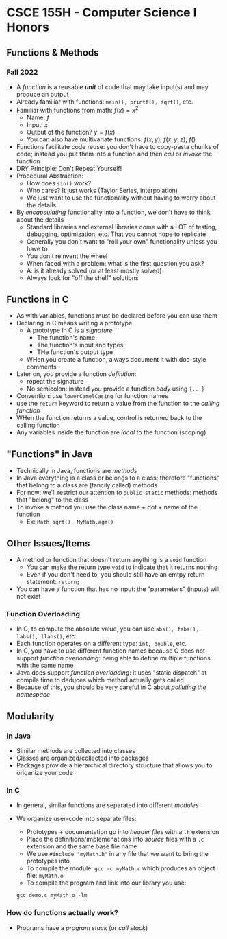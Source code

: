 
# CSCE 155H - Computer Science I Honors
## Functions & Methods
### Fall 2022

* A *function* is a reusable ***unit*** of code that may take input(s) and may produce an output
* Already familiar with functions: `main(), printf(), sqrt()`, etc.
* Familiar with functions from math: $f(x) = x^2$
  * Name: $f$
  * Input: $x$
  * Output of the function?  $y = f(x)$
  * You can also have multivariate functions: $f(x, y)$, $f(x, y, z)$, $f()$
* Functions facilitate code reuse: you don't have to copy-pasta chunks of code; instead you put them into a function and then *call* or *invoke* the function
* DRY Principle: Don't Repeat Yourself!
* Procedural Abstraction:
  * How does `sin()` work?
  * Who cares?  It just works (Taylor Series, interpolation)
  * We just want to use the functionality without having to worry about the details
* By *encapsulating* functionality into a function, we don't have to think about the details
  * Standard libraries and external libraries come with a LOT of testing, debugging, optimization, etc.  That you cannot hope to replicate
  * Generally you don't want to "roll your own" functionality unless you have to
  * You don't reinvent the wheel
  * When faced with a problem: what is the first question you ask?
  * A: is it already solved (or at least mostly solved)
  * Always look for "off the shelf" solutions

## Functions in C

* As with variables, functions must be declared before you can use them
* Declaring in C means writing a prototype
  * A prototype in C is a *signature*
    * The function's name
    * The function's input and types
    * THe function's output type
  * WHen you create a function, always document it with doc-style comments
* Later on, you provide a function *definition*:
  * repeat the signature
  * No semicolon: instead you provide a function *body* using `{...}`
* Convention: use `lowerCamelCasing` for function names
* use the `return` keyword to return a value from the function to the *calling function*
* WHen the function returns a value, control is returned back to the calling function
* Any variables inside the function are *local* to the function (scoping)

## "Functions" in Java

* Technically in Java, functions are *methods*
* In Java everything is a class or belongs to a class; therefore "functions" that belong to a class are (fancily called) methods
* For now: we'll restrict our attention to `public static` methods: methods that "belong" to the class
* To invoke a method you use the class name + dot + name of the function
  * Ex: `Math.sqrt(), MyMath.agm()`

## Other Issues/Items

* A method or function that doesn't return anything is a `void` function
  * You can make the return type `void` to indicate that it returns nothing
  * Even if you don't need to, you should still have an emtpy return statement: `return;`
* You can have a function that has no input: the "parameters" (inputs) will not exist

### Function Overloading

* In C, to compute the absolute value, you can use `abs(), fabs(), labs(), llabs()`, etc.
* Each function operates on a different type: `int, double`, etc.
* In C, you have to use different function names because C does not support *function overloading*: being able to define multiple functions with the same name
* Java does support *function overloading*: it uses "static dispatch" at compile time to deduces which method actually gets called
* Because of this, you should be very careful in C about *polluting the namespace*

## Modularity

### In Java

* Similar methods are collected into classes
* Classes are organized/collected into packages
* Packages provide a hierarchical directory structure that allows you to origanize your code

### In C

* In general, similar functions are separated into different *modules*
* We organize user-code into separate files:
  * Prototypes + documentation go into *header files* with a `.h` extension
  * Place the definitions/implemenations into *source* files with a `.c` extension and the same base file name
  * We use `#include "myMath.h"` in any file that we want to bring the prototypes into
  * To compile the module: `gcc -c myMath.c` which produces an object file: `myMath.o`
  * To compile the program and link into our library you use:

  `gcc demo.c myMath.o -lm`

### How do functions actually work?

* Programs have a *program stack* (or *call stack*)


```text










```
